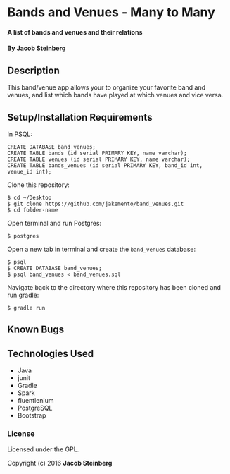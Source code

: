 # Bands and Venues - Many to Many

#### A list of bands and venues and their relations

#### By Jacob Steinberg

## Description

This band/venue app allows your to organize your favorite band and venues, and list which bands have played at which venues and vice versa.

## Setup/Installation Requirements


In PSQL:
```
CREATE DATABASE band_venues;
CREATE TABLE bands (id serial PRIMARY KEY, name varchar);
CREATE TABLE venues (id serial PRIMARY KEY, name varchar);
CREATE TABLE bands_venues (id serial PRIMARY KEY, band_id int, venue_id int);
```

Clone this repository:
```
$ cd ~/Desktop
$ git clone https://github.com/jakemento/band_venues.git
$ cd folder-name
```

Open terminal and run Postgres:
```
$ postgres
```

Open a new tab in terminal and create the `band_venues` database:
```
$ psql
$ CREATE DATABASE band_venues;
$ psql band_venues < band_venues.sql
```

Navigate back to the directory where this repository has been cloned and run gradle:
```
$ gradle run
```
## Known Bugs



## Technologies Used

* Java
* junit
* Gradle
* Spark
* fluentlenium
* PostgreSQL
* Bootstrap

### License

Licensed under the GPL.

Copyright (c) 2016 **Jacob Steinberg**
